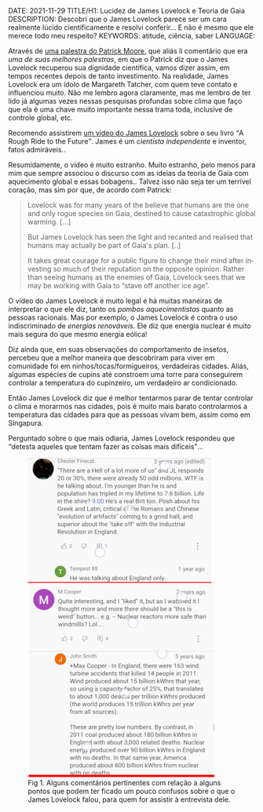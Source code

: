 <!DOCTYPE html>
<meta http-equiv="content-type" content="text/html; charset=utf-8">
<link rel="stylesheet" href="../css/style.css" type="text/css">
<!-- PLAIN TEXT -->
DATE: 2021-11-29
TITLE/H1: Lucidez de James Lovelock e Teoria de Gaia
DESCRIPTION: Descobri que o James Lovelock parece ser um cara realmente lúcido cientificamente e resolvi conferir... E não é mesmo que ele merece todo meu respeito?
KEYWORDS: atitude, ciência, saber
LANGUAGE: 

<!-- DATE MUST BE IN THE FORMAT YYY-MM-DD -->
<!-- H1 WILL BE ADDED TO POST/ARTICLE HEADER -->
<!-- KEYWORD DELIMITER IS COMMA -->


<!-- HYPERTEXT -->

Através de [uma palestra do Patrick Moore](https://www.netzerowatch.com/video-of-patrick-moores-gwpf-lecture-should-we-celebrate-co2/), que aliás li comentário que era *uma de suas melhores palestras*, em que o Patrick diz que o James Lovelock recuperou sua dignidade científica, vamos dizer assim, em tempos recentes depois de tanto investimento. Na realidade, James Lovelock era um ídolo de Margareth Tatcher, com quem teve contato e influenciou muito. Não me lembro agora claramente, mas me lembro de ter lido já algumas vezes nessas pesquisas profundas sobre clima que faço que ela é uma chave muito importante nessa trama toda, inclusive  de controle global, etc.

Recomendo assistirem [um vídeo do James Lovelock](https://www.youtube.com/watch?v=yc4IzFWVC50) sobre o seu livro <q lang="en">A Rough Ride to the Future</q>. James é um *cientista independente* e inventor, fatos admiráveis..

Resumidamente, o vídeo é muito estranho. Muito estranho, pelo menos para mim que sempre associou o discurso com as ideias da teoria de Gaia com aquecimento global e essas bobagens.. Talvez isso não seja ter um terrível coração, mas sim por que, de acordo com Patrick: 

<blockquote lang="en">
<p title="Lovelock acreditou por muitos anos que os humanos são a única espécie desonesta em Gaia, destinada a causar um aquecimento global catastrófico. [...]" >
	Lovelock was for many years of the believe that humans are the one and only rogue species on Gaia, destined to cause catastrophic global warming.
[...]
</p>
<p title="Mas James Lovelock viu a luz e se retratou e percebeu que os humanos podem realmente fazer parte do plano de Gaia. [..]">
	But James Lovelock has seen the light and recanted and realised that humans may actually be part of Gaia's plan. 
	[..]
</p>
<p title="É preciso muita coragem para uma figura pública mudar de ideia depois de investir tanto de sua reputação na opinião contrária. Em vez de ver os humanos como inimigos de Gaia, Lovelock vê que podemos estar trabalhando com Gaia para protelar outra era do gelo.">
	It takes great courage for a public figure to change their mind after investing so much of their reputation on the opposite opinion. Rather than seeing humans as the enemies of Gaia, Lovelock sees that we may be working with Gaia to <q>stave off another ice age</q>.
</p>
</blockquote>



O vídeo do James Lovelock é muito legal e há muitas maneiras de interpretar o que ele diz, tanto os *pombos aquecimentistas* quanto as pessoas racionais. Mas por exemplo, o James Lovelock é contra o uso indiscriminado de *energias renováveis*. Ele diz que energia nuclear é muito mais segura do que mesmo energia eólica!

Diz ainda que, em suas observações do comportamento de insetos, percebeu que a melhor maneira que descobriram para viver em comunidade foi em ninhos/tocas/formigueiros, verdadeiras cidades. Aliás, algumas espécies de cupins até constroem uma torre para conseguirem controlar a temperatura do cupinzeiro, um verdadeiro ar condicionado.

Então James Lovelock diz que é melhor tentarmos parar de tentar controlar o clima e morarmos nas cidades, pois é muito mais barato controlarmos a temperatura das cidades para que as pessoas vivam bem, assim como em Singapura.

Perguntado sobre o que mais odiaria, James Lovelock respondeu que <q>detesta aqueles que tentam fazer as coisas mais difíceis</q>...

<figure>
	<img width="380" height="651" src="james_comments_small.png" alt="extracted youtube comments">
	<figcaption>Fig 1. Alguns comentários pertinentes com relação a alguns pontos que podem ter ficado um pouco confusos sobre o que o James Lovelock falou, para quem for assistir à entrevista dele.</figcaption>
</figure>

